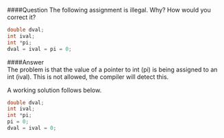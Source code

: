 ####Question
The following assignment is illegal. Why? How would you correct it?  
```cpp
double dval;
int ival;
int *pi;
dval = ival = pi = 0;
```
####Answer  
The problem is that the value of a pointer to int (pi) is being assigned to an int (ival). This is not allowed, the compiler will detect this.  

A working solution follows below.  
```cpp
double dval;
int ival;
int *pi;
pi = 0;
dval = ival = 0;
```
